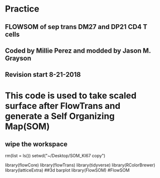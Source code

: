 # Practice

## FLOWSOM of sep trans DM27 and DP21 CD4 T cells
## Coded by Millie Perez and modded by Jason M. Grayson
## Revision start 8-21-2018

# This code is used to take scaled surface after FlowTrans and generate a Self Organizing Map(SOM)

## wipe the workspace
rm(list = ls())
setwd("~/Desktop/SOM_KI67 copy")


library(flowCore)
library(flowTrans)
library(tidyverse)
library(RColorBrewer)
library(latticeExtra) ##3d barplot
library(FlowSOM) #FlowSOM
